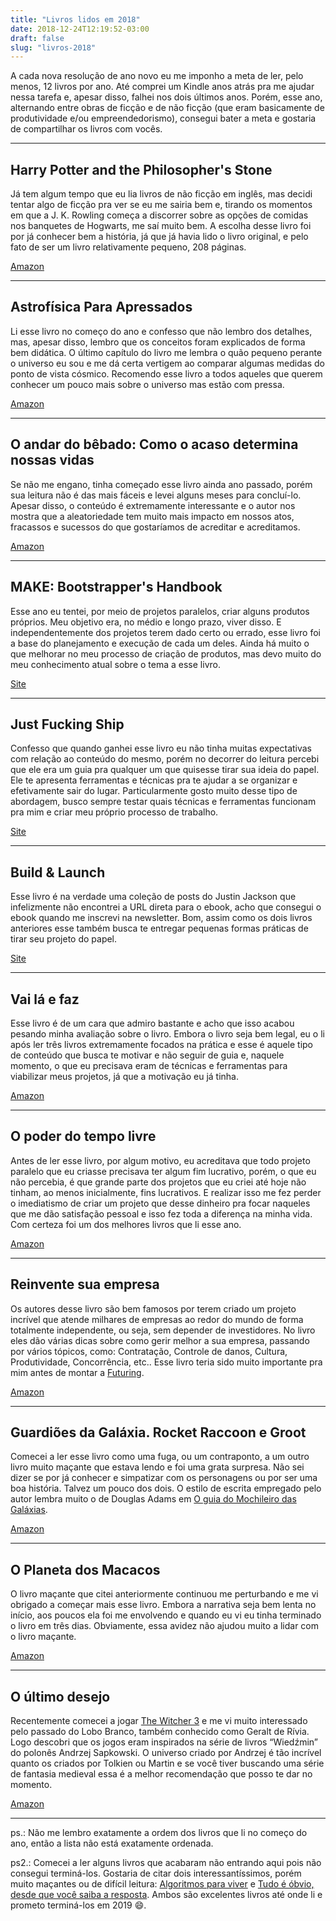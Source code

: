 ```yaml
---
title: "Livros lidos em 2018"
date: 2018-12-24T12:19:52-03:00
draft: false
slug: "livros-2018"
---
```


A cada nova resolução de ano novo eu me imponho a meta de ler, pelo menos, 12 livros por ano. Até comprei um Kindle anos atrás pra me ajudar nessa tarefa e, apesar disso, falhei nos dois últimos anos. Porém, esse ano, alternando entre obras de ficção e de não ficção (que eram basicamente de produtividade e/ou empreendedorismo), consegui bater a meta e gostaria de compartilhar os livros com vocês. 

----

## Harry Potter and the Philosopher's Stone

Já tem algum tempo que eu lia livros de não ficção em inglês, mas decidi tentar algo de ficção pra ver se eu me sairia bem e, tirando os momentos em que a J. K. Rowling começa a discorrer sobre as opções de comidas nos banquetes de Hogwarts, me saí muito bem. A escolha desse livro foi por já conhecer bem a história, já que já havia lido o livro original, e pelo fato de ser um livro relativamente pequeno, 208 páginas.

[Amazon](https://amzn.to/2LyPzkj)

----

## Astrofísica Para Apressados

Li esse livro no começo do ano e confesso que não lembro dos detalhes, mas, apesar disso, lembro que os conceitos foram explicados de forma bem didática. O último capítulo do livro me lembra o quão pequeno perante o universo eu sou e me dá certa vertigem ao comparar algumas medidas do ponto de vista cósmico. Recomendo esse livro a todos aqueles que querem conhecer um pouco mais sobre o universo mas estão com pressa.  

[Amazon](https://amzn.to/2QR8rRE)

----

## O andar do bêbado: Como o acaso determina nossas vidas

Se não me engano, tinha começado esse livro ainda ano passado, porém sua leitura não é das mais fáceis e levei alguns meses para concluí-lo. Apesar disso, o conteúdo é extremamente interessante e o autor nos mostra que a aleatoriedade tem muito mais impacto em nossos atos, fracassos e sucessos do que gostaríamos de acreditar e acreditamos. 

[Amazon](https://amzn.to/2SkmHPg)

----

## MAKE: Bootstrapper's Handbook

Esse ano eu tentei, por meio de projetos paralelos, criar alguns produtos próprios. Meu objetivo era, no médio e longo prazo, viver disso. E independentemente dos projetos terem dado certo ou errado, esse livro foi a base do planejamento e execução de cada um deles. Ainda há muito o que melhorar no meu processo de criação de produtos, mas devo muito do meu conhecimento atual sobre o tema a esse livro.

[Site](https://makebook.io/)

----

## Just Fucking Ship

Confesso que quando ganhei esse livro eu não tinha muitas expectativas com relação ao conteúdo do mesmo, porém no decorrer do leitura percebi que ele era um guia pra qualquer um que quisesse tirar sua ideia do papel. Ele te apresenta ferramentas e técnicas pra te ajudar a se organizar e efetivamente sair do lugar.  Particularmente gosto muito desse tipo de abordagem, busco sempre testar quais técnicas e ferramentas funcionam pra mim e criar meu próprio processo de trabalho.

[Site](https://stackingthebricks.com/just-fucking-ship/)

----

## Build & Launch

Esse livro é na verdade uma coleção de posts do Justin Jackson que infelizmente não encontrei a URL direta para o ebook, acho que consegui o ebook quando me inscrevi na newsletter. Bom, assim como os dois livros anteriores esse também busca te entregar pequenas formas práticas de tirar seu projeto do papel. 

[Site](https://justinjackson.ca/)

----

## Vai lá e faz

Esse livro é de um cara que admiro bastante e acho que isso acabou pesando minha avaliação sobre o livro. Embora o livro seja bem legal, eu o li após ler três livros extremamente focados na prática e esse é aquele tipo de conteúdo que busca te motivar e não seguir de guia e, naquele momento, o que eu precisava eram de técnicas e ferramentas para viabilizar meus projetos, já que a motivação eu já tinha. 

[Amazon](https://amzn.to/2SpEaGp)

----

## O poder do tempo livre

Antes de ler esse livro, por algum motivo, eu acreditava que todo projeto paralelo que eu criasse precisava ter algum fim lucrativo, porém, o que eu não percebia, é que grande parte dos projetos que eu criei até hoje não tinham, ao menos inicialmente, fins lucrativos. E realizar isso me fez perder o imediatismo de criar um projeto que desse dinheiro pra focar naqueles que me dão satisfação pessoal e isso fez toda a diferença na minha vida. Com certeza foi um dos melhores livros que li esse ano.

[Amazon](https://amzn.to/2QMUHaq)

----

## Reinvente sua empresa

Os autores desse livro são bem famosos por terem criado um projeto incrível que atende milhares de empresas ao redor do mundo de forma totalmente independente, ou seja, sem depender de investidores. No livro eles dão várias dicas sobre como gerir melhor a sua empresa, passando por vários tópicos, como: Contratação, Controle de danos, Cultura, Produtividade, Concorrência, etc..  Esse livro teria sido muito importante pra mim antes de montar a [Futuring](https://futuring.com.br).

[Amazon](https://amzn.to/2LyAiA7)

----

## Guardiões da Galáxia. Rocket Raccoon e Groot

Comecei a ler esse livro como uma fuga, ou um contraponto, a um outro livro muito maçante que estava lendo e foi uma grata surpresa. Não sei dizer se por já conhecer e simpatizar com os personagens ou por ser uma boa história. Talvez um pouco dos dois. O estilo de escrita empregado pelo autor lembra muito o de Douglas Adams em [O guia do Mochileiro das Galáxias](https://amzn.to/2SoKk9K).

[Amazon](https://amzn.to/2RdPhom)

----

## O Planeta dos Macacos

O livro maçante que citei anteriormente continuou me perturbando e me vi obrigado a começar mais esse livro. Embora a narrativa seja bem lenta no início, aos poucos ela foi me envolvendo e quando eu vi eu tinha terminado o livro em três dias. Obviamente, essa avidez não ajudou muito a lidar com o livro maçante.

[Amazon](https://amzn.to/2SmknHG)

----

## O último desejo

Recentemente comecei a jogar [The Witcher 3](https://www.gog.com/game/the_witcher_3_wild_hunt_game_of_the_year_edition) e me vi muito interessado pelo passado do Lobo Branco, também conhecido como Geralt de Rívia. Logo descobri que os jogos eram inspirados na série de livros “Wiedźmin” do polonês Andrzej Sapkowski. O universo criado por Andrzej é tão incrível quanto os criados por Tolkien ou Martin e se você tiver buscando uma série de fantasia medieval essa é a melhor recomendação que posso te dar no momento.

[Amazon](https://amzn.to/2Sjx0mN)

----

ps.: Não me lembro exatamente a ordem dos livros que li no começo do ano, então a lista não está exatamente ordenada.

ps2.: Comecei a ler alguns livros que acabaram não entrando aqui pois não consegui terminá-los. Gostaria de citar dois interessantíssimos, porém muito maçantes ou de difícil leitura: [Algoritmos para viver](https://amzn.to/2SjoBQt) e [Tudo é óbvio, desde que você saiba a resposta](https://amzn.to/2SePFAk). Ambos são excelentes livros até onde li e prometo terminá-los em 2019 😄.
